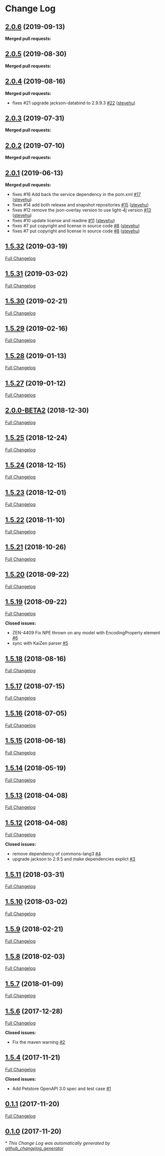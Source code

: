 # Change Log

## [2.0.6](https://github.com/networknt/openapi-parser/tree/2.0.6) (2019-09-13)


**Merged pull requests:**


## [2.0.5](https://github.com/networknt/openapi-parser/tree/2.0.5) (2019-08-30)


**Merged pull requests:**




## [2.0.4](https://github.com/networknt/openapi-parser/tree/2.0.4) (2019-08-16)


**Merged pull requests:**


- fixes \#21 upgrade jackson-databind to 2.9.9.3 [\#22](https://github.com/networknt/openapi-parser/pull/22) ([stevehu](https://github.com/stevehu))
## [2.0.3](https://github.com/networknt/openapi-parser/tree/2.0.3) (2019-07-31)


**Merged pull requests:**




## [2.0.2](https://github.com/networknt/openapi-parser/tree/2.0.2) (2019-07-10)


**Merged pull requests:**


## [2.0.1](https://github.com/networknt/openapi-parser/tree/2.0.1) (2019-06-13)


**Merged pull requests:**


- fixes \#16 Add back the service dependency in the pom.xml [\#17](https://github.com/networknt/openapi-parser/pull/17) ([stevehu](https://github.com/stevehu))
- fixes \#14 add both release and snapshot repositories [\#15](https://github.com/networknt/openapi-parser/pull/15) ([stevehu](https://github.com/stevehu))
- fixes \#12 remove the json-overlay version to use light-4j version [\#13](https://github.com/networknt/openapi-parser/pull/13) ([stevehu](https://github.com/stevehu))
- fixes \#10 update license and readme [\#11](https://github.com/networknt/openapi-parser/pull/11) ([stevehu](https://github.com/stevehu))
- fixes \#7 put copyright and license in source code [\#8](https://github.com/networknt/openapi-parser/pull/8) ([stevehu](https://github.com/stevehu))
- fixes \#7 put copyright and license in source code [\#8](https://github.com/networknt/openapi-parser/pull/8) ([stevehu](https://github.com/stevehu))
## [1.5.32](https://github.com/networknt/openapi-parser/tree/1.5.32) (2019-03-19)
[Full Changelog](https://github.com/networknt/openapi-parser/compare/1.5.31...1.5.32)

## [1.5.31](https://github.com/networknt/openapi-parser/tree/1.5.31) (2019-03-02)
[Full Changelog](https://github.com/networknt/openapi-parser/compare/1.5.30...1.5.31)

## [1.5.30](https://github.com/networknt/openapi-parser/tree/1.5.30) (2019-02-21)
[Full Changelog](https://github.com/networknt/openapi-parser/compare/1.5.29...1.5.30)

## [1.5.29](https://github.com/networknt/openapi-parser/tree/1.5.29) (2019-02-16)
[Full Changelog](https://github.com/networknt/openapi-parser/compare/1.5.28...1.5.29)

## [1.5.28](https://github.com/networknt/openapi-parser/tree/1.5.28) (2019-01-13)
[Full Changelog](https://github.com/networknt/openapi-parser/compare/1.5.27...1.5.28)

## [1.5.27](https://github.com/networknt/openapi-parser/tree/1.5.27) (2019-01-12)
[Full Changelog](https://github.com/networknt/openapi-parser/compare/2.0.0-BETA2...1.5.27)

## [2.0.0-BETA2](https://github.com/networknt/openapi-parser/tree/2.0.0-BETA2) (2018-12-30)
[Full Changelog](https://github.com/networknt/openapi-parser/compare/1.5.25...2.0.0-BETA2)

## [1.5.25](https://github.com/networknt/openapi-parser/tree/1.5.25) (2018-12-24)
[Full Changelog](https://github.com/networknt/openapi-parser/compare/1.5.24...1.5.25)

## [1.5.24](https://github.com/networknt/openapi-parser/tree/1.5.24) (2018-12-15)
[Full Changelog](https://github.com/networknt/openapi-parser/compare/1.5.23...1.5.24)

## [1.5.23](https://github.com/networknt/openapi-parser/tree/1.5.23) (2018-12-01)
[Full Changelog](https://github.com/networknt/openapi-parser/compare/1.5.22...1.5.23)

## [1.5.22](https://github.com/networknt/openapi-parser/tree/1.5.22) (2018-11-10)
[Full Changelog](https://github.com/networknt/openapi-parser/compare/1.5.21...1.5.22)

## [1.5.21](https://github.com/networknt/openapi-parser/tree/1.5.21) (2018-10-26)
[Full Changelog](https://github.com/networknt/openapi-parser/compare/1.5.20...1.5.21)

## [1.5.20](https://github.com/networknt/openapi-parser/tree/1.5.20) (2018-09-22)
[Full Changelog](https://github.com/networknt/openapi-parser/compare/1.5.19...1.5.20)

## [1.5.19](https://github.com/networknt/openapi-parser/tree/1.5.19) (2018-09-22)
[Full Changelog](https://github.com/networknt/openapi-parser/compare/1.5.18...1.5.19)

**Closed issues:**

- ZEN-4409 Fix NPE thrown on any model with EncodingProperty element [\#6](https://github.com/networknt/openapi-parser/issues/6)
- sync with KaiZen parser [\#5](https://github.com/networknt/openapi-parser/issues/5)

## [1.5.18](https://github.com/networknt/openapi-parser/tree/1.5.18) (2018-08-16)
[Full Changelog](https://github.com/networknt/openapi-parser/compare/1.5.17...1.5.18)

## [1.5.17](https://github.com/networknt/openapi-parser/tree/1.5.17) (2018-07-15)
[Full Changelog](https://github.com/networknt/openapi-parser/compare/1.5.16...1.5.17)

## [1.5.16](https://github.com/networknt/openapi-parser/tree/1.5.16) (2018-07-05)
[Full Changelog](https://github.com/networknt/openapi-parser/compare/1.5.15...1.5.16)

## [1.5.15](https://github.com/networknt/openapi-parser/tree/1.5.15) (2018-06-18)
[Full Changelog](https://github.com/networknt/openapi-parser/compare/1.5.14...1.5.15)

## [1.5.14](https://github.com/networknt/openapi-parser/tree/1.5.14) (2018-05-19)
[Full Changelog](https://github.com/networknt/openapi-parser/compare/1.5.13...1.5.14)

## [1.5.13](https://github.com/networknt/openapi-parser/tree/1.5.13) (2018-04-08)
[Full Changelog](https://github.com/networknt/openapi-parser/compare/1.5.12...1.5.13)

## [1.5.12](https://github.com/networknt/openapi-parser/tree/1.5.12) (2018-04-08)
[Full Changelog](https://github.com/networknt/openapi-parser/compare/1.5.11...1.5.12)

**Closed issues:**

- remove dependency of commons-lang3 [\#4](https://github.com/networknt/openapi-parser/issues/4)
- upgrade jackson to 2.9.5 and make dependencies explict [\#3](https://github.com/networknt/openapi-parser/issues/3)

## [1.5.11](https://github.com/networknt/openapi-parser/tree/1.5.11) (2018-03-31)
[Full Changelog](https://github.com/networknt/openapi-parser/compare/1.5.10...1.5.11)

## [1.5.10](https://github.com/networknt/openapi-parser/tree/1.5.10) (2018-03-02)
[Full Changelog](https://github.com/networknt/openapi-parser/compare/1.5.9...1.5.10)

## [1.5.9](https://github.com/networknt/openapi-parser/tree/1.5.9) (2018-02-21)
[Full Changelog](https://github.com/networknt/openapi-parser/compare/1.5.8...1.5.9)

## [1.5.8](https://github.com/networknt/openapi-parser/tree/1.5.8) (2018-02-03)
[Full Changelog](https://github.com/networknt/openapi-parser/compare/1.5.7...1.5.8)

## [1.5.7](https://github.com/networknt/openapi-parser/tree/1.5.7) (2018-01-09)
[Full Changelog](https://github.com/networknt/openapi-parser/compare/1.5.6...1.5.7)

## [1.5.6](https://github.com/networknt/openapi-parser/tree/1.5.6) (2017-12-28)
[Full Changelog](https://github.com/networknt/openapi-parser/compare/1.5.4...1.5.6)

**Closed issues:**

- Fix the maven warning [\#2](https://github.com/networknt/openapi-parser/issues/2)

## [1.5.4](https://github.com/networknt/openapi-parser/tree/1.5.4) (2017-11-21)
[Full Changelog](https://github.com/networknt/openapi-parser/compare/0.1.1...1.5.4)

**Closed issues:**

- Add Petstore OpenAPI 3.0 spec and test case [\#1](https://github.com/networknt/openapi-parser/issues/1)

## [0.1.1](https://github.com/networknt/openapi-parser/tree/0.1.1) (2017-11-20)
[Full Changelog](https://github.com/networknt/openapi-parser/compare/0.1.0...0.1.1)

## [0.1.0](https://github.com/networknt/openapi-parser/tree/0.1.0) (2017-11-20)


\* *This Change Log was automatically generated by [github_changelog_generator](https://github.com/skywinder/Github-Changelog-Generator)*
